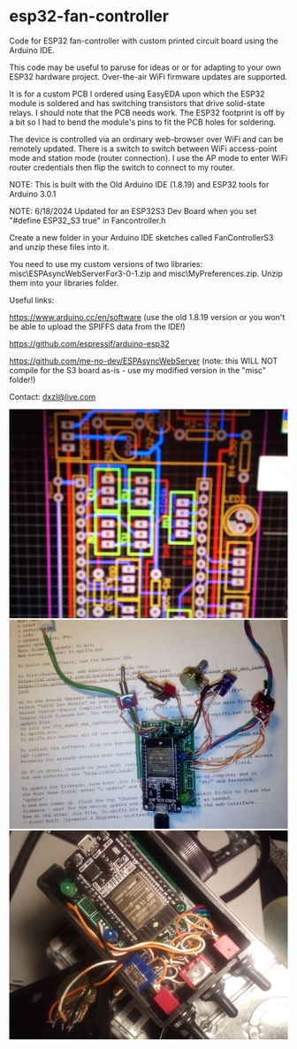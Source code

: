 # esp32-fan-controller
Code for ESP32 fan-controller with custom printed circuit board using the Arduino IDE.

This code may be useful to paruse for ideas or or for adapting to your own ESP32 hardware project. Over-the-air WiFi firmware updates are supported.

It is for a custom PCB I ordered using EasyEDA upon which the ESP32 module is soldered and has switching transistors that drive solid-state relays. I should note that the PCB needs work. The ESP32 footprint is off by a bit so I had to bend the module's pins to fit the PCB holes for soldering.

The device is controlled via an ordinary web-browser over WiFi and can be remotely updated. There is a switch to switch between WiFi access-point mode and station mode (router connection). I use the AP mode to enter WiFi router credentials then flip the switch to connect to my router.

NOTE: This is built with the Old Arduino IDE (1.8.19) and ESP32 tools for Arduino 3.0.1  

NOTE: 6/18/2024 Updated for an ESP32S3 Dev Board when you set "#define ESP32_S3 true" in Fancontroller.h

Create a new folder in your Arduino IDE sketches called FanControllerS3 and unzip these files into it.

You need to use my custom versions of two libraries: misc\ESPAsyncWebServerFor3-0-1.zip and misc\MyPreferences.zip. Unzip them into your libraries folder.

Useful links:

https://www.arduino.cc/en/software (use the old 1.8.19 version or you won't be able to upload the SPIFFS data from the IDE!)

https://github.com/espressif/arduino-esp32

https://github.com/me-no-dev/ESPAsyncWebServer (note: this WILL NOT compile for the S3 board as-is - use my modified version in the "misc" folder!)

Contact: dxzl@live.com

![Pic1](pics/Image00001.png)
![Pic2](pics/Image00002.png)
![Pic3](pics/Image00003.png)